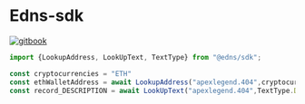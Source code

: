 # Edns-sdk
[![gitbook](https://img.shields.io/badge/SDK-Document-blueviolet)](https://alex-wong-3.gitbook.io/edns/)



```typescript
import {LookupAddress, LookUpText, TextType} from "@edns/sdk";

const cryptocurrencies = "ETH"
const ethWalletAddress = await LookupAddress("apexlegend.404",cryptocurrencies)
const record_DESCRIPTION = await LookUpText("apexlegend.404",TextType.DESCRIPTION)
```

